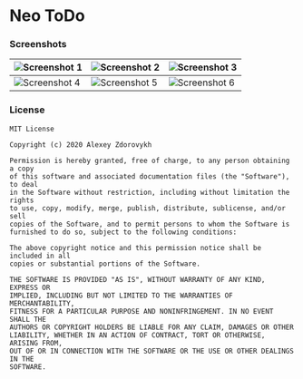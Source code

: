 # Neo ToDo


### Screenshots

| ![Screenshot 1](https://raw.github.com/Overman775/Neo-Todo/master/screenshots/flutter_01.png) | ![Screenshot 2](https://raw.github.com/Overman775/Neo-Todo/master/screenshots/flutter_02.png) | ![Screenshot 3](https://raw.github.com/Overman775/Neo-Todo/master/screenshots/flutter_03.png) |
|---|---|---|
| ![Screenshot 4](https://raw.github.com/Overman775/Neo-Todo/master/screenshots/flutter_04.png) | ![Screenshot 5](https://raw.github.com/Overman775/Neo-Todo/master/screenshots/flutter_05.png) | ![Screenshot 6](https://raw.github.com/Overman775/Neo-Todo/master/screenshots/flutter_06.png) |

### License

```
MIT License

Copyright (c) 2020 Alexey Zdorovykh

Permission is hereby granted, free of charge, to any person obtaining a copy
of this software and associated documentation files (the "Software"), to deal
in the Software without restriction, including without limitation the rights
to use, copy, modify, merge, publish, distribute, sublicense, and/or sell
copies of the Software, and to permit persons to whom the Software is
furnished to do so, subject to the following conditions:

The above copyright notice and this permission notice shall be included in all
copies or substantial portions of the Software.

THE SOFTWARE IS PROVIDED "AS IS", WITHOUT WARRANTY OF ANY KIND, EXPRESS OR
IMPLIED, INCLUDING BUT NOT LIMITED TO THE WARRANTIES OF MERCHANTABILITY,
FITNESS FOR A PARTICULAR PURPOSE AND NONINFRINGEMENT. IN NO EVENT SHALL THE
AUTHORS OR COPYRIGHT HOLDERS BE LIABLE FOR ANY CLAIM, DAMAGES OR OTHER
LIABILITY, WHETHER IN AN ACTION OF CONTRACT, TORT OR OTHERWISE, ARISING FROM,
OUT OF OR IN CONNECTION WITH THE SOFTWARE OR THE USE OR OTHER DEALINGS IN THE
SOFTWARE.
```

